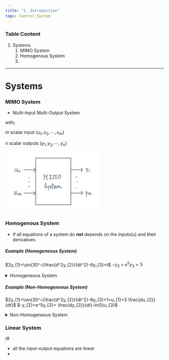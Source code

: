```yaml
---
title: "1. Introduction"
tags: Control_System
---
```


### Table Content
1. Systems
	1. MIMO System
	2. Homogenous System
	3. 

***

# Systems
### MIMO System
- Multi-Input Multi-Output System

with; 

$m$ scalar input ($u_{1},u_{2},\cdots, u_{m}$)

$n$ scalar outputs ($y_{1},y_{2},\cdots,y_{n}$)

<img src="ITCS_figure1.png" alt="figure 1" style="width: 60%;">

### Homogenous System
- if all equations of a system do **not** depends on the inputs($u$) and their derivatives

##### Example (Homogeneous System)
$2y_{1}+\sin(30^◦)\frac{d^2y_{2}}{dt^2}-6y_{3}=t$
$-y_{2}+e^5y_{3}=5$

<details>
  <summary>Homogeneous System</summary>
 <ul>
does not depends on any inputs
</ul>
</details>

##### Example (Non-Homogeneous System)
$2y_{1}+\sin(30^◦)\frac{d^2y_{2}}{dt^2}-6y_{3}+1=u_{1}+3 \frac{du_{2}}{dt}$
$-y_{2}+e^5y_{3}= \frac{dy_{2}}{dt}-ln(5)u_{3}$

<details>
  <summary>Non-Homogeneous System</summary>
 <ul>
depends on inputs u
</ul>
</details>

### Linear System
iff
- all the input-output equations are linear
- 